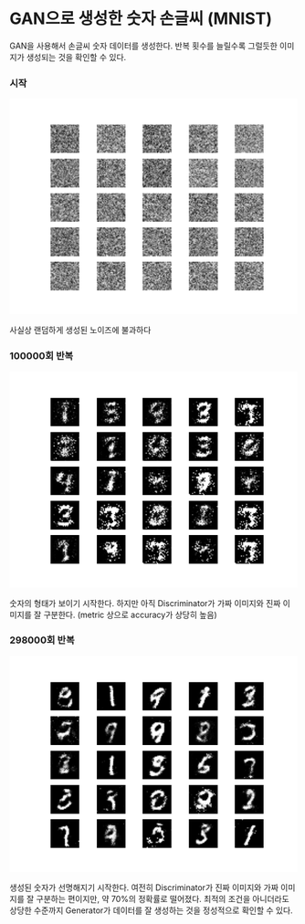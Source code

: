 # GAN으로 생성한 숫자 손글씨 (MNIST)

GAN을 사용해서 손글씨 숫자 데이터를 생성한다. 반복 횟수를 늘릴수록 그럴듯한 이미지가 생성되는 것을 확인할 수 있다.

### 시작
![](./images/GAN-MNIST-0.png)

사실상 랜덤하게 생성된 노이즈에 불과하다

### 100000회 반복
![](./images/GAN-MNIST-100000.png)

숫자의 형태가 보이기 시작한다. 하지만 아직 Discriminator가 가짜 이미지와 진짜 이미지를 잘 구분한다. (metric 상으로 accuracy가 상당히 높음)

### 298000회 반복
![](./images/GAN-MNIST-298000.png)

생성된 숫자가 선명해지기 시작한다. 여전히 Discriminator가 진짜 이미지와 가짜 이미지를 잘 구분하는 편이지만, 약 70%의 정확률로 떨어졌다. 최적의 조건을 아니더라도 상당한 수준까지 Generator가 데이터를 잘 생성하는 것을 정성적으로 확인할 수 있다.